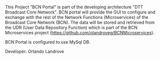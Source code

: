 This Project "BCN Portal" is part of the developing architecture "DTT Broadcast Core Network". BCN portal will provide the GUI to configure and exchange with the rest of the Network Functions (Microservices) of the Broadcast Core Network (BCN).
The data will be stored and retrieved from the UDR (User Data Repository Function) which is part of the BCN Microservices project (https://github.com/olandroveg/BCNMicroservices).

BCN Portal is configured to use MySql DB.

Developer: Orlando Landrove
